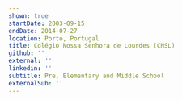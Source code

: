 ```yaml
---
shown: true
startDate: 2003-09-15
endDate: 2014-07-27
location: Porto, Portugal
title: Colégio Nossa Senhora de Lourdes (CNSL)
github: ''
external: ''
linkedin: ''
subtitle: Pre, Elementary and Middle School
externalSub: ''
---
```

